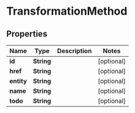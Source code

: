 
# TransformationMethod

## Properties
Name | Type | Description | Notes
------------ | ------------- | ------------- | -------------
**id** | **String** |  |  [optional]
**href** | **String** |  |  [optional]
**entity** | **String** |  |  [optional]
**name** | **String** |  |  [optional]
**todo** | **String** |  |  [optional]




